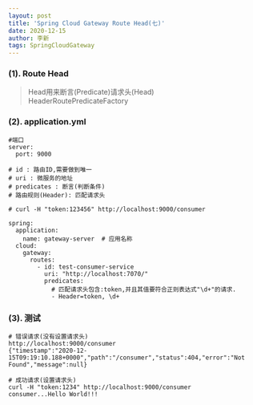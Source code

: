 ```yaml
---
layout: post
title: 'Spring Cloud Gateway Route Head(七)'
date: 2020-12-15
author: 李新
tags: SpringCloudGateway
---
```


### (1). Route Head
> Head用来断言(Predicate)请求头(Head)   
> HeaderRoutePredicateFactory

### (2). application.yml
```
#端口
server:
  port: 9000

# id : 路由ID,需要做到唯一
# uri : 微服务的地址
# predicates : 断言(判断条件)
# 路由规则(Header): 匹配请求头

# curl -H "token:123456" http://localhost:9000/consumer

spring:
  application:
    name: gateway-server  # 应用名称
  cloud:
    gateway:
      routes:
        - id: test-consumer-service
          uri: "http://localhost:7070/"
          predicates: 
            # 匹配请求头包含:token,并且其值要符合正则表达式"\d+"的请求.
            - Header=token, \d+
```
### (3). 测试
```
# 错误请求(没有设置请求头)
http://localhost:9000/consumer
{"timestamp":"2020-12-15T09:19:10.188+0000","path":"/consumer","status":404,"error":"Not Found","message":null}

# 成功请求(设置请求头)
curl -H "token:1234" http://localhost:9000/consumer
consumer...Hello World!!!
```